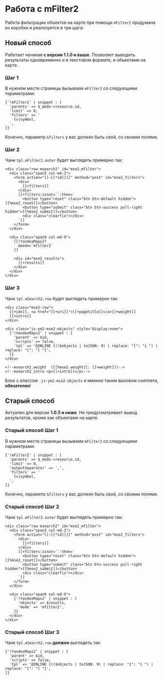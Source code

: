 # Работа с mFilter2

Работа фильтрации объектов на карте при помощи `mFilter2` продумана из коробки и реализуется в три шага:

## Новый способ

Работает начиная **с версии 1.1.0 и выше**. Позволяет выводить результаты одновременно и в текстовом формате, и объектами на карте.

### Шаг 1

В нужном месте страницы вызываем `mFilter2` со следующими параметрами:

```fenom
{'!mFilter2' | snippet : [
  'parents' => $_modx->resource.id,
  'limit' => 0,
  'filters' => '
    tv|symbol,
  ',
]}
```

Конечно, параметр `&filters` у вас должен быть свой, со своими полями.

### Шаг 2

Чанк `tpl.mFilter2.outer` будет выглядеть примерно так:

```modx
<div class="row msearch2" id="mse2_mfilter">
  <div class="span3 col-md-3">
    <form action="[[~[[*id]]]]" method="post" id="mse2_filters">
      <div>
        [[+filters]]
      </div>
      [[+filters:isnot=``:then=`
        <button type="reset" class="btn btn-default hidden">[[%mse2_reset]]</button>
        <button type="submit" class="btn btn-success pull-right hidden">[[%mse2_submit]]</button>
        <div class="clearfix"></div>
      `]]
    </form>
  </div>

  <div class="span9 col-md-9">
    [[!YandexMaps2?
      &mode=`mfilter2`
    ]]

    <div id="mse2_results">
      [[+results]]
    </div>
  </div>
</div>
```

### Шаг 3

Чанк `tpl.mSearch2.row` будет выглядеть примерно так:

```modx
<div class="mse2-row">
  [[+idx]]. <a href="[[+uri]]">[[+pagetitle]]</a>[[+weight]]
  [[+intro]]
</div>

<div class="js-ym2-mse2-objects" style="display:none">
  {'!YandexMaps2' | snippet : [
    'parent' => $id,
    'scripts' => false,
    'tpl' => '@INLINE {(($objects | toJSON: 9) | replace: "{": "{ ") | replace: "[": "[ "}',
  ]}
</div>

<!--msearch2_weight  ([[%mse2_weight]]: [[+weight]])-->
<!--msearch2_intro <p>[[+intro]]</p>-->
```

Блок с классом `.js-ym2-mse2-objects` и именно таким вызовом сниппета, **обязателен**!

## Старый способ

Актуален для версии **1.0.5 и ниже**. Не предусматривает вывод результатов, кроме как объектами на карте.

### Старый способ Шаг 1

В нужном месте страницы вызываем `mFilter2` со следующими параметрами:

```fenom
{'!mFilter2' | snippet : [
  'parents' => $_modx->resource.id,
  'limit' => 0,
  'outputSeparator' => ',',
  'filters' => '
    tv|symbol,
  ',
]}
```

Конечно, параметр `&filters` у вас должен быть свой, со своими полями.

### Старый способ Шаг 2

Чанк `tpl.mFilter2.outer` будет выглядеть примерно так:

```modx
<div class="row msearch2" id="mse2_mfilter">
  <div class="span3 col-md-3">
    <form action="[[~[[*id]]]]" method="post" id="mse2_filters">
      <div>
        [[+filters]]
      </div>
      [[+filters:isnot=``:then=`
        <button type="reset" class="btn btn-default hidden">[[%mse2_reset]]</button>
        <button type="submit" class="btn btn-success pull-right hidden">[[%mse2_submit]]</button>
        <div class="clearfix"></div>
      `]]
    </form>
  </div>

  <div class="span9 col-md-9">
    {'!YandexMaps2' | snippet : [
      'objects' => $results,
      'mode' => 'mfilter2',
    ]}
  </div>
</div>
```

### Старый способ Шаг 3

Чанк `tpl.mSearch2.row` **должен** выглядеть так:

```fenom
{'!YandexMaps2' | snippet : [
  'parent' => $id,
  'scripts' => false,
  'tpl' => '@INLINE {(($objects | toJSON: 9) | replace: "{": "{ ") | replace: "[": "[ "}',
]}
```
